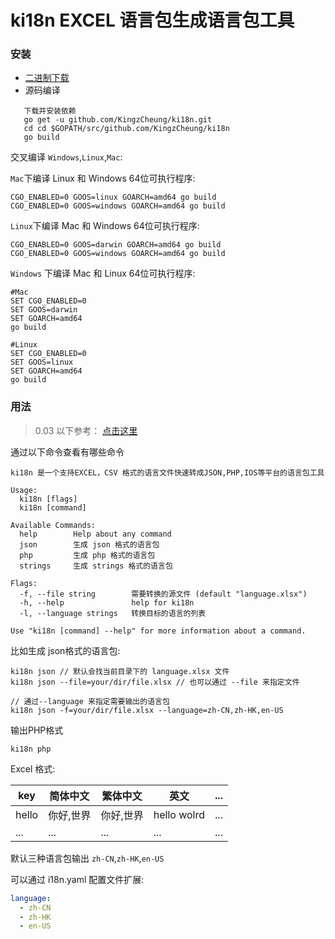 # ki18n EXCEL 语言包生成语言包工具

### 安装
 - [二进制下载](https://github.com/KingzCheung/ki18n/releases)
 - 源码编译
 ```shell
    下载并安装依赖
    go get -u github.com/KingzCheung/ki18n.git
    cd cd $GOPATH/src/github.com/KingzCheung/ki18n
    go build
 ```

交叉编译 `Windows`,`Linux`,`Mac`:

`Mac`下编译 Linux 和 Windows 64位可执行程序:

```shell
CGO_ENABLED=0 GOOS=linux GOARCH=amd64 go build
CGO_ENABLED=0 GOOS=windows GOARCH=amd64 go build
```

`Linux`下编译 Mac 和 Windows 64位可执行程序:

```shell
CGO_ENABLED=0 GOOS=darwin GOARCH=amd64 go build
CGO_ENABLED=0 GOOS=windows GOARCH=amd64 go build
```

`Windows` 下编译 Mac 和 Linux 64位可执行程序:

```shell
#Mac
SET CGO_ENABLED=0
SET GOOS=darwin
SET GOARCH=amd64
go build

#Linux
SET CGO_ENABLED=0
SET GOOS=linux
SET GOARCH=amd64
go build
```

### 用法

> 0.03 以下参考： [点击这里](https://github.com/KingzCheung/ki18n/tree/0.03)

通过以下命令查看有哪些命令

```shell
ki18n 是一个支持EXCEL，CSV 格式的语言文件快速转成JSON,PHP,IOS等平台的语言包工具

Usage:
  ki18n [flags]
  ki18n [command]

Available Commands:
  help        Help about any command
  json        生成 json 格式的语言包
  php         生成 php 格式的语言包
  strings     生成 strings 格式的语言包

Flags:
  -f, --file string        需要转换的源文件 (default "language.xlsx")
  -h, --help               help for ki18n
  -l, --language strings   转换目标的语言的列表

Use "ki18n [command] --help" for more information about a command.

```

比如生成 json格式的语言包:

```shell
ki18n json // 默认会找当前目录下的 language.xlsx 文件
ki18n json --file=your/dir/file.xlsx // 也可以通过 --file 来指定文件

// 通过--language 来指定需要输出的语言包
ki18n json -f=your/dir/file.xlsx --language=zh-CN,zh-HK,en-US
```
输出PHP格式
```shell
ki18n php
```

Excel 格式:

| key   | 简体中文  | 繁体中文  | 英文          | ...  |
| ----- | ----- | ----- | ----------- | ---- |
| hello | 你好,世界 | 你好,世界 | hello wolrd | ...  |
| ...   | ...   | ...   | ...         | ...  |

默认三种语言包输出 `zh-CN`,`zh-HK`,`en-US`

可以通过 i18n.yaml 配置文件扩展:

```yaml
language:
  - zh-CN
  - zh-HK
  - en-US
```
